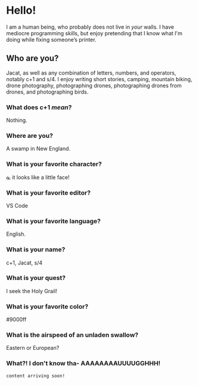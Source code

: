 # Hello!

I am a human being, who probably does not live in _your_ walls. I have mediocre programming skills, but enjoy pretending that I know what I'm doing while fixing someone’s printer.

## Who are you? 

Jacat, as well as any combination of letters, numbers, and operators, notably c+1 and s/4. I enjoy writing short stories, camping, mountain biking, drone photography, photographing drones, photographing drones from drones, and photographing birds.

### What does c+1 _mean_?
Nothing.
### Where are you?
A swamp in New England.
### What is your favorite character?
ᓎ it looks like a little face!
### What is your favorite editor?
VS Code
### What is your favorite language?
English.
### What is your name?
c+1, Jacat, s/4
### What is your quest?
I seek the Holy Grail!
### What is your favorite color?
#9000ff
### What is the airspeed of an unladen swallow?
Eastern or European?
### What?! I don't know tha- AAAAAAAAUUUUGGHHH!




```markdown
content arriving soon!
```

